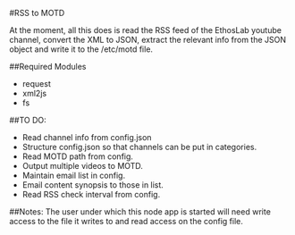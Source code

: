 #RSS to MOTD

At the moment, all this does is read the RSS feed of the EthosLab youtube channel, convert the XML to JSON, extract the relevant info from the JSON object and write it to the /etc/motd file.

##Required Modules
+ request
+ xml2js
+ fs

##TO DO:
+ Read channel info from config.json
+ Structure config.json so that channels can be put in categories.
+ Read MOTD path from config.
+ Output multiple videos to MOTD.
+ Maintain email list in config.
+ Email content synopsis to those in list.
+ Read RSS check interval from config.

##Notes: 
The user under which this node app is started will need write access to the file it writes to and read access on the config file.
